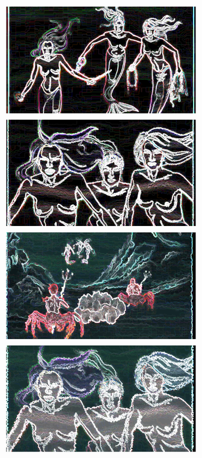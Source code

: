![](/art/images/2018-05-01/out-2018-05-01-22-25-38-838.png?raw=true)

![](/art/images/2018-05-01/out-2018-05-01-22-38-59-977.png?raw=true)

![](/art/images/2018-05-01/out-2018-05-01-22-40-04-669.png?raw=true)

![](/art/images/2018-05-01/out-2018-05-01-22-40-42-406.png?raw=true)

